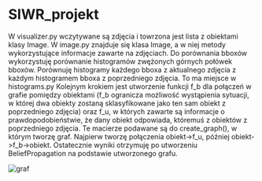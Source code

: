 # SIWR_projekt

W visualizer.py wczytywane są zdjęcia i towrzona jest lista z obiektami klasy Image. W image.py znajduje się klasa Image, a w niej metody wykorzystujące informacje zawarte na zdjęciach.
Do porównania bboxów wykorzystuję porównanie histogramów zwężonych górnych połówek bboxów. Porównuję histogramy każdego bboxa z aktualnego zdjęcia z każdym histogramem bboxa z poprzedniego zdjęcia. To ma miejsce w histograms.py
Kolejnym krokiem jest utworzenie funkcji f_b dla połączeń w grafie pomiędzy obiektami (f_b ogranicza możliwość wystąpienia sytuacji, w której dwa obiekty zostaną sklasyfikowane jako ten sam obiekt z poprzedniego zdjęcia) oraz f_u, w których zawarte są informacje o prawdopodobieństwie, że dany obiekt odpowiada, któremuś z obiektów z poprzedniego zdjęcia.
Te macierze podawane są do create_graph(), w którym tworzę graf. Najpierw tworzę połączenia obiekt->f_u, później obiekt->f_b->obiekt. Ostatecznie wyniki otrzymuję po utworzeniu BeliefPropagation na podstawie utworzonego grafu.

![graf](https://user-images.githubusercontent.com/28296861/189551013-ea50ec0d-93a2-4c36-85a2-09a7e74a2057.jpg)
